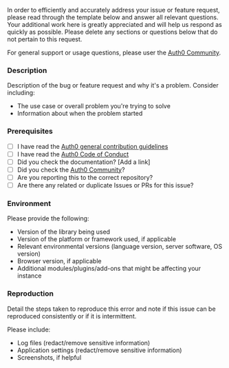 In order to efficiently and accurately address your issue or feature request, please read through the template below and answer all relevant questions. Your additional work here is greatly appreciated and will help us respond as quickly as possible. Please delete any sections or questions below that do not pertain to this request.

For general support or usage questions, please user the [Auth0 Community](https://community.auth0.com/).

### Description

Description of the bug or feature request and why it's a problem. Consider including:

- The use case or overall problem you're trying to solve
- Information about when the problem started

### Prerequisites

* [ ] I have read the [Auth0 general contribution guidelines](https://github.com/auth0/open-source-template/blob/master/GENERAL-CONTRIBUTING.md)
* [ ] I have read the [Auth0 Code of Conduct](https://github.com/auth0/open-source-template/blob/master/CODE-OF-CONDUCT.md)
* [ ] Did you check the documentation? [Add a link]
* [ ] Did you check the [Auth0 Community](https://community.auth0.com/)?
* [ ] Are you reporting this to the correct repository?
* [ ] Are there any related or duplicate Issues or PRs for this issue?

### Environment

Please provide the following:

* Version of the library being used
* Version of the platform or framework used, if applicable
* Relevant environmental versions (language version, server software, OS version)
* Browser version, if applicable
* Additional modules/plugins/add-ons that might be affecting your instance

### Reproduction

Detail the steps taken to reproduce this error and note if this issue can be reproduced consistently or if it is intermittent.

Please include:

- Log files (redact/remove sensitive information)
- Application settings (redact/remove sensitive information)
- Screenshots, if helpful
